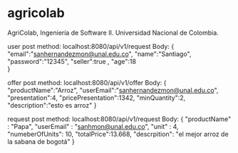 # agricolab
AgriColab, Ingeniería de Software II. Universidad Nacional de Colombia.

user post method:
localhost:8080/api/v1/request
Body:
{
	"email":"sanhernandezmon@unal.edu.co",
	"name":"Santiago",
	"password":"12345",
	"seller":true ,
	"age":18	
}

offer post method:
localhost:8080/api/v1/offer
Body:
{
	"productName":"Arroz",
	"userEmail":"sanhernandezmon@unal.edu.co",
	"presentation":4,
	"pricePresentation":1342,
	"minQuantity":2,
	"description":"esto es arroz"
}

request post method:
localhost:8080/api/v1/request
Body:
{
	"productName" : "Papa",
	"userEmail" : "sanhmon@unal.edu.co",
	"unit" : 4,
	"numeberOfUnits": 10,
	"totalPrice":13.668,
	"descrpition": "el mejor arroz de la sabana de bogotá"
}